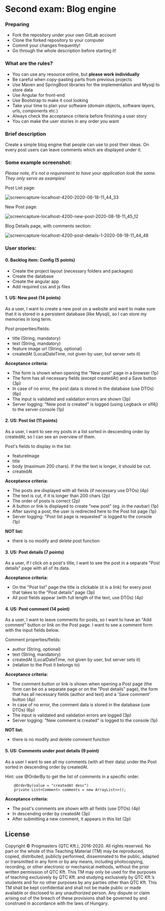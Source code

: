 # Second exam: Blog engine

### Preparing

- Fork the repository under your own GitLab account
- Clone the forked repository to your computer
- Commit your changes frequently!
- Go through the whole description before starting it!

### What are the rules?

- You can use any resource online, but **please work individually**
- Be careful when copy-pasting parts from previous projects
- Use Maven and SpringBoot libraries for the implementation and Mysql to store data
- Use Angular for front-end 
- Use Bootstrap to make it cool looking
- Take your time to plan your software (domain objects, software layers, urls, components etc.)
- Always check the acceptance criteria before finishing a user story
- You can make the user stories in any order you want

### Brief description 

Create a simple blog engine that people can use to post their ideas. On every post users can leave
comments which are displayed under it. 

### Some example screenshot:

*Please note, it's not a requirement to have your application look the same. They only serve as examples!*

Post List page:

![screencapture-localhost-4200-2020-08-18-11_44_33](screehshots/screencapture-localhost-4200-2020-08-18-11_44_33.png)

New Post page:

![screencapture-localhost-4200-new-post-2020-08-18-11_45_12](screehshots/screencapture-localhost-4200-new-post-2020-08-18-11_45_12.png)

Blog Details page, with comments section:

![screencapture-localhost-4200-post-details-1-2020-08-18-11_44_48](screehshots/screencapture-localhost-4200-post-details-1-2020-08-18-11_44_48.png)

### User stories:

#### 0. Backlog item: Config (5 points)

- Create the project layout (necessary folders and packages)
- Create the database
- Create the angular app
- Add required css and js files

#### 1. US: New post (14 points)

As a user, I want to create a new post on a website and want to make sure that it is stored in a persistent database (like Mysql), 
so I can store my memories in long term. 

Post properties/fields:
- title (String, mandatory)
- text (String, mandatory)
- feature image url (String, optional)
- createdAt (LocalDateTime, not given by user, but server sets it)
  

**Acceptance criteria:**
- The form is shown when opening the "New post" page in a browser (1p)
- The form has all necessary fields (except createdAt) and a Save button (3p)
- In case of no error, the post data is stored in the database (use DTOs) (6p) 
- The input is validated and validation errors are shown (3p)
- Server logging: "New post is created" is logged (using Logback or slf4j) to the server console (1p) 

#### 2. US: Post list (11 points)

As a user, I want to see my posts in a list sorted in descending order by createdAt, so I can see an overview of them. 

Post's fields to display in the list:
- featureImage
- title
- body (maximum 200 chars). If the the text is longer, it should be cut.
- createdAt

**Acceptance criteria:**
- The posts are displayed with all fields (if necessary use DTOs) (4p)
- The text is cut, if it is longer than 200 chars (2p)
- The order of posts is correct (2p)
- A button or link is displayed to create "new post" (eg. in the navbar) (1p) 
- After saving a post, the user is redirected here to the Post list page (1p)
- Server logging: "Post list page is requested" is logged to the console (1p) 

**NOT list:**
- there is no modify and delete post function

#### 3. US: Post details (7 points)

As a user, if I click on a post's title, I want to see the post in a separate "Post details" page with all of its data.

**Acceptance criteria:**
- On the "Post list" page the title is clickable (it is a link) for every post that takes to the "Post details" page (3p)
- All post fields appear (with full length of the text, use DTOs) (4p)
  
#### 4. US: Post comment (14 point)

As a user, I want to leave comments for posts, so I want to have an "Add comment" button or link on the Post page. 
I want to see a comment form with the input fields below. 

Comment properties/fields:
- author (String, optional)
- text (String, mandatory)
- createdAt (LocalDateTime, not given by user, but server sets it)
- (relation to the Post it belongs to) 

**Acceptance criteria:**
- The comment button or link is shown when opening a Post page (the form can be on a separate page or on the "Post details" page),
the form that has all necessary fields (author and text) and a 'Save comment' button (4p)
- In case of no error, the comment data is stored in the database (use DTOs) (6p)
- The input is validated and validation errors are logged (3p)
- Server logging: "New comment is created" is logged to the console (1p) 
  

**NOT list:**
- there is no modify and delete comment function

#### 5. US: Comments under post details (9 point)

As a user I want to see all my comments (with all their data) under the Post sorted in descending order by createdAt.

Hint: use @OrderBy to get the list of comments in a specific order. 
 ```` 
     @OrderBy(value = "createdAt desc")
     private List<Comment> comments = new ArrayList<>();
 ````

**Acceptance criteria:**
- The post's comments are shown with all fields (use DTOs) (4p)
- In descending order by createdAt (3p)
- After submitting a new comment, it appears in this list (2p)


## License 
Copyright © Progmasters (QTC Kft.), 2016-2020.
All rights reserved. No part or the whole of this Teaching Material (TM) may be reproduced, copied, distributed, publicly performed, disseminated to the public, adapted or transmitted in any form or by any means, including photocopying, recording, or other electronic or mechanical methods, without the prior written permission of QTC Kft. This TM may only be used for the purposes of teaching exclusively by QTC Kft. and studying exclusively by QTC Kft.’s students and for no other purposes by any parties other than QTC Kft.
This TM shall be kept confidential and shall not be made public or made available or disclosed to any unauthorized person.
Any dispute or claim arising out of the breach of these provisions shall be governed by and construed in accordance with the laws of Hungary. 
